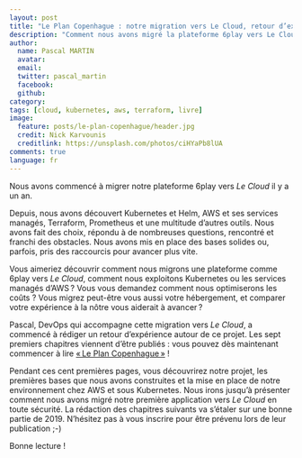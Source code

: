 ```yaml
---
layout: post
title: "Le Plan Copenhague : notre migration vers Le Cloud, retour d’expérience"
description: "Comment nous avons migré la plateforme 6play vers Le Cloud, sur AWS et Kubernetes."
author:
  name: Pascal MARTIN
  avatar:
  email:
  twitter: pascal_martin
  facebook:
  github:
category:
tags: [cloud, kubernetes, aws, terraform, livre]
image:
  feature: posts/le-plan-copenhague/header.jpg
  credit: Nick Karvounis
  creditlink: https://unsplash.com/photos/ciHYaPb8lUA
comments: true
language: fr
---
```


Nous avons commencé à migrer notre plateforme 6play vers *Le Cloud* il y a un an.

Depuis, nous avons découvert Kubernetes et Helm, AWS et ses services managés, Terraform, Prometheus et une multitude d’autres outils. Nous avons fait des choix, répondu à de nombreuses questions, rencontré et franchi des obstacles. Nous avons mis en place des bases solides ou, parfois, pris des raccourcis pour avancer plus vite.

Vous aimeriez découvrir comment nous migrons une plateforme comme 6play vers *Le Cloud*, comment nous exploitons Kubernetes ou les services managés d’AWS ? Vous vous demandez comment nous optimiserons les coûts ? Vous migrez peut-être vous aussi votre hébergement, et comparer votre expérience à la nôtre vous aiderait à avancer ?   

Pascal, DevOps qui accompagne cette migration vers *Le Cloud*, a commencé à rédiger un retour d’expérience autour de ce projet. Les sept premiers chapitres viennent d’être publiés : vous pouvez dès maintenant commencer à lire [« Le Plan Copenhague »](https://leanpub.com/6cloud/) !

Pendant ces cent premières pages, vous découvrirez notre projet, les premières bases que nous avons construites et la mise en place de notre environnement chez AWS et sous Kubernetes. Nous irons jusqu’à présenter comment nous avons migré notre première application vers *Le Cloud* en toute sécurité. La rédaction des chapitres suivants va s’étaler sur une bonne partie de 2019. N’hésitez pas à vous inscrire pour être prévenu lors de leur publication ;-)

Bonne lecture !
